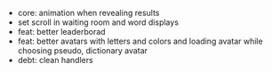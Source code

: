 - core: animation when revealing results
- set scroll in waiting room and word displays
- feat: better leaderborad
- feat: better avatars with letters and colors and loading avatar while choosing pseudo, dictionary avatar
- debt: clean handlers

